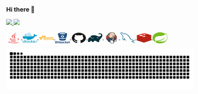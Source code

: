 ### Hi there 👋

<div>
  <a href="https://www.linkedin.com/in/george-souza/">
  <img height="180em" src="https://github-readme-stats.vercel.app/api?username=georgearaujo&show_icons=true&theme=dark&include_all_commits=true&count_private=true"/>
  <img height="180em" src="https://github-readme-stats.vercel.app/api/top-langs/?username=georgearaujo&layout=compact&langs_count=5&theme=dark"/>
</div>
  
<div style="display: inline_block"><br>
  <img align="center" alt="George-Java" height="30" width="40" src="https://raw.githubusercontent.com/devicons/devicon/master/icons/java/java-plain.svg">
  <img align="center" alt="George-Java" height="30" width="40" src="https://raw.githubusercontent.com/devicons/devicon/master/icons/docker/docker-plain-wordmark.svg">
  <img align="center" alt="George-Java" height="30" width="40" src="https://raw.githubusercontent.com/devicons/devicon/master/icons/amazonwebservices/amazonwebservices-plain-wordmark.svg">
  <img align="center" alt="George-Java" height="30" width="40" src="https://raw.githubusercontent.com/devicons/devicon/master/icons/bitbucket/bitbucket-original-wordmark.svg">
  <img align="center" alt="George-Java" height="30" width="40" src="https://raw.githubusercontent.com/devicons/devicon/master/icons/github/github-original.svg">
  <img align="center" alt="George-Java" height="30" width="40" src="https://raw.githubusercontent.com/devicons/devicon/master/icons/gradle/gradle-plain.svg">
  <img align="center" alt="George-Java" height="30" width="40" src="https://raw.githubusercontent.com/devicons/devicon/master/icons/jenkins/jenkins-original.svg">
  <img align="center" alt="George-Java" height="30" width="40" src="https://raw.githubusercontent.com/devicons/devicon/master/icons/mysql/mysql-plain.svg">
  <img align="center" alt="George-Java" height="30" width="40" src="https://raw.githubusercontent.com/devicons/devicon/master/icons/redis/redis-original.svg">
  <img align="center" alt="George-Java" height="30" width="40" src="https://raw.githubusercontent.com/devicons/devicon/master/icons/spring/spring-original.svg">
</div>
  
  ![Snake animation](https://github.com/georgearaujo/georgearaujo/blob/output/github-contribution-grid-snake.svg)
